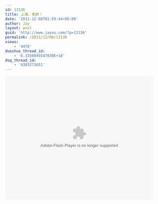 ```yaml
---
id: 13136
title: 上海，老卵！
date: '2011-12-08T01:59:44+08:00'
author: Jay
layout: post
guid: 'http://www.jayxu.com/?p=13136'
permalink: /2011/12/08/13136
views:
    - '4476'
duoshuo_thread_id:
    - '6.3356049347838E+18'
dsq_thread_id:
    - '4383271651'
---
```


<embed src="http://www.tudou.com/v/NyZNRud4I6Q/v.swf" type="application/x-shockwave-flash" allowscriptaccess="always" allowfullscreen="true" wmode="opaque" width="480" height="400"></embed>